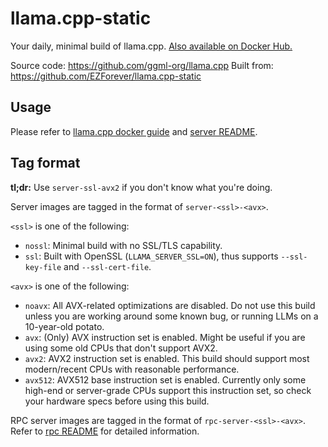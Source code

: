 # llama.cpp-static
Your daily, minimal build of llama.cpp. [Also available on Docker Hub.](https://hub.docker.com/r/ezforever/llama.cpp-static)

Source code: <https://github.com/ggml-org/llama.cpp>
Built from: <https://github.com/EZForever/llama.cpp-static>

## Usage

Please refer to [llama.cpp docker guide](https://github.com/ggml-org/llama.cpp/blob/master/docs/docker.md) and [server README](https://github.com/ggml-org/llama.cpp/blob/master/tools/server/README.md).

## Tag format

**tl;dr:** Use `server-ssl-avx2` if you don't know what you're doing.

Server images are tagged in the format of `server-<ssl>-<avx>`.

`<ssl>` is one of the following:

- `nossl`: Minimal build with no SSL/TLS capability. 
- `ssl`: Built with OpenSSL (`LLAMA_SERVER_SSL=ON`), thus supports `--ssl-key-file` and `--ssl-cert-file`.

`<avx>` is one of the following:

- `noavx`: All AVX-related optimizations are disabled. Do not use this build unless you are working around some known bug, or running LLMs on a 10-year-old potato.
- `avx`: (Only) AVX instruction set is enabled. Might be useful if you are using some old CPUs that don't support AVX2.
- `avx2`: AVX2 instruction set is enabled. This build should support most modern/recent CPUs with reasonable performance.
- `avx512`: AVX512 base instruction set is enabled. Currently only some high-end or server-grade CPUs support this instruction set, so check your hardware specs before using this build.

RPC server images are tagged in the format of `rpc-server-<ssl>-<avx>`. Refer to [rpc README](https://github.com/ggml-org/llama.cpp/blob/master/tools/rpc/README.md) for detailed information.

